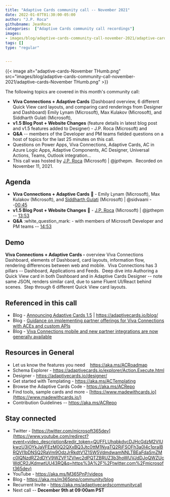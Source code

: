 ```yaml
---
title: "Adaptive Cards community call -- November 2021"
date: 2022-01-07T01:30:00-05:00
author: "J.P. Roca"
githubname: JeanRoca
categories:  ["Adaptive Cards community call recordings"]
images:
- images/blog/adaptive-cards-community-call-november-2021/adaptive-cards-November THumb.png
tags: []
type: "regular"


---
```

{{< image alt="adaptive-cards-November THumb.png" src="images/blog/adaptive-cards-community-call-november-2021/adaptive-cards-November THumb.png" >}}

The following topics are covered in this month's community call:

- **Viva
Connections + Adaptive Cards** (Dashboard overview, 6 different Quick
View card layouts, and comparing card renderings from Designer and
Dashboard) Emily Lynam (Microsoft), Max Kulakov (Microsoft), and
Siddharth Gulati (Microsoft), 
- **v1.5 Blog Post + Website Changes**
(feature details in latest blog post and v1.5 features added to
Designer) - J.P. Roca (Microsoft) and 
- **Q&A** -- members of the
Developer and PM teams fielded questions on a host of topics for the
last 25 minutes on this call.
- Questions on Power Apps, Viva
Connections, Adaptive Cards, AC in Azure Logic Apps, Adaptive
Components, AC Designer, Universal Actions, Teams, Outlook
integration...
- This call was hosted by [J.P.
Roca](http://twitter.com/jpthepm) (Microsoft) | \@jpthepm.  Recorded on
November 11, 2021.

## Agenda

-   **Viva Connections + Adaptive Cards** :handshake: - Emily Lynam
    (Microsoft), Max Kulakov (Microsoft), and [Siddharth
    Gulati](http://twitter.com/sidvaani) (Microsoft) | \@sidvaani
    --[00:45](https://youtu.be/_qDFDMUouxE?t=45)
-   **v1.5 Blog Post + Website Changes** :loudspeaker: - [J.P.
    Roca](http://twitter.com/jpthepm) (Microsoft) | \@jpthepm --
    [13:53](https://youtu.be/_qDFDMUouxE?t=833)
-   **Q&A** :white_question_mark: - with members of Microsoft Developer
    and PM teams -- [14:53](https://youtu.be/_qDFDMUouxE?t=873)

## Demo

**Viva Connections + Adaptive Cards -** overview Viva Connections
Dashboard, elements of Dashboard, card layouts, information flow,
rendering differences between web and mobile.  Viva Connections has 3
pillars -- Dashboard, Applications and Feeds.  Deep dive into Authoring
a Quick View card in both Dashboard and in Adaptive Cards Designer --
note same JSON, renders similar card, due to same Fluent UI/React behind
scenes.  Step through 6 different Quick View card layouts. 

## Referenced in this call

-   Blog - [Announcing Adaptive Cards
    1.5](https://adaptivecards.io/blog/2021/Announcing-1.5/) |
    <https://adaptivecards.io/blog/>
-   Blog - [Guidance on implementing partner offerings for Viva
    Connections with ACEs and custom
    APIs](https://devblogs.microsoft.com/microsoft365dev/guidance-on-implementing-partner-offerings-for-viva-connections-with-aces-and-custom-apis/) 
-   Blog - [Viva Connections mobile and new partner integrations are now
    generally
    available](https://techcommunity.microsoft.com/t5/microsoft-viva-blog/viva-connections-mobile-and-new-partner-integrations-are-now/ba-p/2932217) 


## Resources in General

-   Let us know the features you need    <https://aka.ms/ACRoadmap>
-   Schema Explorer
    - <https://adaptivecards.io/explorer/Action.Execute.html>
-   Designer - <https://adaptivecards.io/designer/> 
-   Get started with Templating - <https://aka.ms/ACTemplating>
-   Browse the Adaptive Cards Code - <https://aka.ms/ACRepo>
-   Find tools, sample cards and more
    - [https://www.madewithcards.io](https://www.madewithcards.io/)
-   Contribution Guidelines -- <https://aka.ms/ACRepo> 

## Stay connected

-   Twitter
    - [https://twitter.com/microsoft365dev](https://www.youtube.com/redirect?event=video_description&redir_token=QUFFLUhqbkdvcDJHcGdzM2VIUkwzU3lOYkJaVFEzM0Q2QXxBQ3Jtc0ttM1NyaTQ2RjFSOFh3a0l4c1pralBRQVI1bDNSQ2RaVm9OdzJrRkdtV1Z1SW5VdmdwamNNLTBEaFdaSmZMc0lQNzdRZ2dDYV9WZVF1ZVIwc2dPQTZBRUZ3b3hoWUVJdDJoQWZUcWdCR2JKdmwtUU43RQ&q=https%3A%2F%2Ftwitter.com%2Fmicrosoft365dev)​
-   YouTube - <https://aka.ms/M365PnP/videos>​
-   Blog - <https://aka.ms/m365pnp/community/blog>
-   Recurrent Invite - <https://aka.ms/adaptivecardscommunitycall>
-   Next call -- **December 9th at 09:00am PST**
